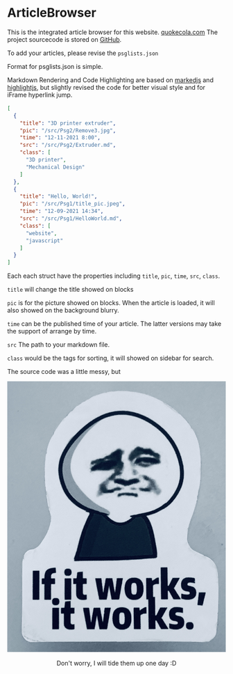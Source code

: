 # ArticleBrowser

This is the integrated article browser for this website. [quokecola.com](https://www.quokecola.com)
The project sourcecode is stored on [GitHub](https://github.com/QuokeCola/ArticleBrowser).

To add your articles, please revise the `psglists.json`

Format for psglists.json is simple.

Markdown Rendering and Code Highlighting are based on [markedjs](https://marked.js.org) and [highlightjs](https://highlightjs.org), but slightly revised the code for better visual style and for iFrame hyperlink jump.

```json
[
  {
    "title": "3D printer extruder",
    "pic": "/src/Psg2/Remove3.jpg",
    "time": "12-11-2021 8:00",
    "src": "/src/Psg2/Extruder.md",
    "class": [
      "3D printer",
      "Mechanical Design"
    ]
  },
  {
    "title": "Hello, World!",
    "pic": "/src/Psg1/title_pic.jpeg",
    "time": "12-09-2021 14:34",
    "src": "/src/Psg1/HelloWorld.md",
    "class": [
      "website",
      "javascript"
    ]
  }
]
```
Each each struct have the properties including `title`, `pic`, `time`, `src`, `class`.

`title` will change the title showed on blocks

`pic` is for the picture showed on blocks. When the article is loaded, it will also showed on the background blurry.

`time` can be the published time of your article. The latter versions may take the support of arrange by time.

`src` The path to your markdown file.

`class` would be the tags for sorting, it will showed on sidebar for search.

The source code was a little messy, but


![If it works, it works](/src/Psg4/If%20it%20works,%20it%20works.jpg "If it works, it works")

<center>Don't worry, I will tide them up one day :D</center>